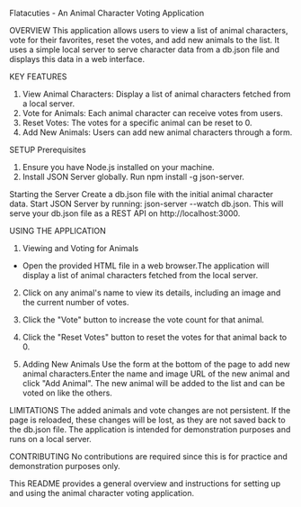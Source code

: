 Flatacuties - An Animal Character Voting Application

OVERVIEW
This application allows users to view a list of animal characters, vote for their favorites, reset the votes, and add new animals to the list. It uses a simple local server to serve character data from a db.json file and displays this data in a web interface.

KEY FEATURES
1. View Animal Characters: Display a list of animal characters fetched from a local server.
2. Vote for Animals: Each animal character can receive votes from users.
3. Reset Votes: The votes for a specific animal can be reset to 0.
4. Add New Animals: Users can add new animal characters through a form.

SETUP
Prerequisites
1. Ensure you have Node.js installed on your machine. 
2. Install JSON Server globally. Run npm install -g json-server.

Starting the Server
Create a db.json file with the initial animal character data. 
Start JSON Server by running: json-server --watch db.json. This will serve your db.json file as a REST API on http://localhost:3000.

USING THE APPLICATION
1. Viewing and Voting for Animals
- Open the provided HTML file in a web browser.The application will display a list of animal characters fetched from the local server.

2. Click on any animal's name to view its details, including an image and the current number of votes.

3. Click the "Vote" button to increase the vote count for that animal.

4. Click the "Reset Votes" button to reset the votes for that animal back to 0.

5. Adding New Animals
Use the form at the bottom of the page to add new animal characters.Enter the name and image URL of the new animal and click "Add Animal".
The new animal will be added to the list and can be voted on like the others.

LIMITATIONS
The added animals and vote changes are not persistent. If the page is reloaded, these changes will be lost, as they are not saved back to the db.json file.
The application is intended for demonstration purposes and runs on a local server.

CONTRIBUTING
No contributions are required since this is for practice and demonstration purposes only. 

This README provides a general overview and instructions for setting up and using the animal character voting  application. 


